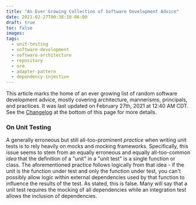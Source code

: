 ```yaml
---
title: "An Ever Growing Collection of Software Development Advice"
date: 2021-02-27T00:38:10-06:00
draft: true
toc: false
images:
tags:
  - unit-testing
  - software-development
  - software-architecture
  - repository
  - orm
  - adapter-pattern
  - dependency-injection
---
```


This article marks the home of an ever growing list of random software development advice, mostly covering architecture, mannerisms, principals, and practices. It was last updated on February 27th, 2021 at 12:40 AM CDT. See the [Changelog]() at the bottom of this page for more details.

### On Unit Testing

A generally erroneous but still all-too-prominent *practice* when writing unit tests is to rely heavily on mocks and mocking frameworks. Specifically, this issue seems to stem from an equally erroneous and equally all-too-common *idea* that the definition of a "unit" in a "unit test" is a single function or class. The aforementioned practice follows logically from that idea - if the unit is the function under test and only the function under test, you can't possibly allow logic within external dependencies used by that function to influence the results of the test. As stated, this is false. Many will say that a unit test requires the mocking of all dependencies while an integration test allows the inclusion of dependencies.

